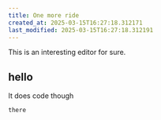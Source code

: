 ```yaml
---
title: One more ride
created_at: 2025-03-15T16:27:18.312171
last_modified: 2025-03-15T16:27:18.312191
---
```


This is an interesting editor for sure. 

## hello 

It does code though

```python
there
```